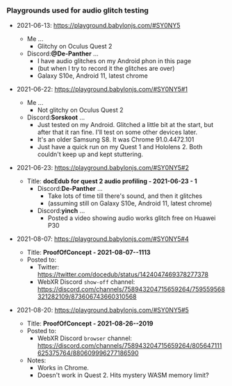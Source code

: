 
### Playgrounds used for audio glitch testing

- 2021-06-13: https://playground.babylonjs.com/#SY0NY5
    - Me ...
        - Glitchy on Oculus Quest 2
    - Discord:**@De-Panther** ...
        - I have audio glitches on my Android phon in this page
        - (but when I try to record it the glitches are over)
        - Galaxy S10e, Android 11, latest chrome

- 2021-06-22: https://playground.babylonjs.com/#SY0NY5#1
    - Me ...
        - Not glitchy on Oculus Quest 2
    - Discord:**Sorskoot** ...
        - Just tested on my Android. Glitched a little bit at the start, but after that it ran fine. I'll test on some other devices later.
        - It's an older Samsung S8. It was Chrome 91.0.4472.101
        - Just have a quick run on my Quest 1 and Hololens 2. Both couldn't keep up and kept stuttering.

- 2021-06-23: https://playground.babylonjs.com/#SY0NY5#2
    - Title: **docEdub for quest 2 audio profiling - 2021-06-23 - 1**
        - Discord:**De-Panther** ...
            - Take lots of time till there's sound, and then it glitches
            - (assuming still on Galaxy S10e, Android 11, latest chrome)
        - Discord:**yinch** ...
            - Posted a video showing audio works glitch free on Huawei P30

- 2021-08-07: https://playground.babylonjs.com/#SY0NY5#4
    - Title: **ProofOfConcept - 2021-08-07--1113**
    - Posted to:
        - Twitter: https://twitter.com/docedub/status/1424047469378277378
        - WebXR Discord `show-off` channel: https://discord.com/channels/758943204715659264/759559568321282109/873606743660310568

- 2021-08-20: https://playground.babylonjs.com/#SY0NY5#5
    - Title: **ProofOfConcept - 2021-08-26--2019**
    - Posted to:
        - WebXR Discord `browser` channel: https://discord.com/channels/758943204715659264/805647111625375764/880609996277186590
    - Notes:
        - Works in Chrome.
        - Doesn't work in Quest 2. Hits mystery WASM memory limit?
    